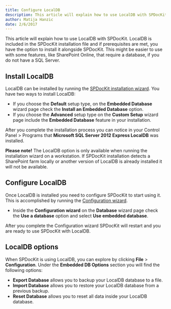 ```yaml
---
title: Configure LocalDB
description: This article will explain how to use LocalDB with SPDocKit. 
author: Matija Hanzic
date: 2/6/2017
---
```


This article will explain how to use LocalDB with SPDocKit. LocalDB is included in the SPDocKit installation file and if prerequisites are met, you have the option to install it alongside SPDocKit. This might be easier to use with some features, like SharePoint Online, that require a database, if you do not have a SQL Server.

## Install LocalDB

LocalDB can be installed by running the [SPDocKit installation wizard](#internal/configure/installation-guide). You have two ways to install LocalDB:

* If you choose the __Default__ setup type, on the __Embedded Database__ wizard page check the __Install an Embedded Database__ option.
* If you choose the __Advanced__ setup type on the __Custom Setup__ wizard page include the __Embedded Database__ feature in your installation.

After you complete the installation process you can notice in your Control Panel > Programs that __Microsoft SQL Server 2012 Express LocalDB__ was installed.

__Please note!__ The LocalDB option is only available when running the installation wizard on a workstation. If SPDocKit installation detects a SharePoint farm locally or another version of LocalDB is already installed it will not be available.

## Configure LocalDB

Once LocalDB is installed you need to configure SPDocKit to start using it. This is accomplished by running the [Configuration wizard](#internal/configuration/configure-spdockit-database/). 

* Inside the __Configuration wizard__ on the __Database__ wizard page check the __Use a database__ option and select __Use embedded database__.

After you complete the Configuration wizard SPDocKit will restart and you are ready to use SPDocKit with LocalDB.

## LocalDB options

When SPDocKit is using LocalDB, you can explore by clicking __File__ > __Configuration__. Under the __Embedded DB Options__ section you will find the following options:

* __Export Database__ allows you to backup your LocalDB database to a file.
* __Import Database__ allows you to restore your LocalDB database from a previous backup.
* __Reset Database__ allows you to reset all data inside your LocalDB database.
